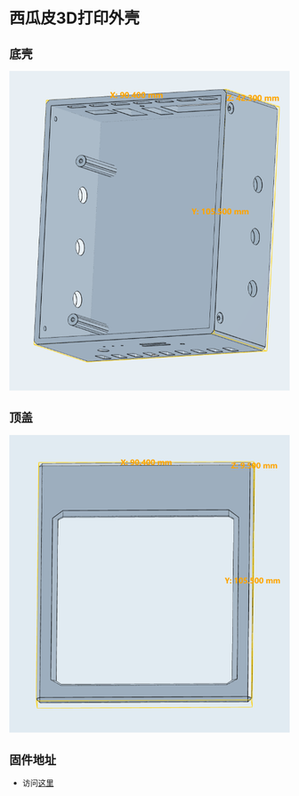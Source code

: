 # 西瓜皮3D打印外壳

## 底壳

![](./img/bottom.png)

## 顶盖

![](./img/top.png)


## 固件地址

* 访问[这里](https://github.com/6ang996/lede/tree/rk356x-xgp_support)
